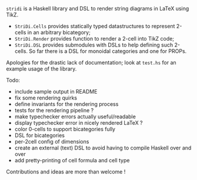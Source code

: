 `stridi` is a Haskell library and DSL to render string diagrams in LaTeX using TikZ.

- `StriDi.Cells` provides statically typed datastructures to represent 2-cells in an arbitrary bicategory;
- `StriDi.Render` provides function to render a 2-cell into TikZ code;
- `StriDi.DSL` provides submodules with DSLs to help defining such 2-cells. So far there is a DSL for monoidal categories and one for PROPs.

Apologies for the drastic lack of documentation; look at `test.hs` for an example usage of the library.

Todo:
- include sample output in README
- fix some rendering quirks
- define invariants for the rendering process
- tests for the rendering pipeline ?
- make typechecker errors actually useful/readable
- display typechecker error in nicely rendered LaTeX ?
- color 0-cells to support bicategories fully
- DSL for bicategories
- per-2cell config of dimensions
- create an external (text) DSL to avoid having to compile Haskell over and over
- add pretty-printing of cell formula and cell type

Contributions and ideas are more than welcome !
